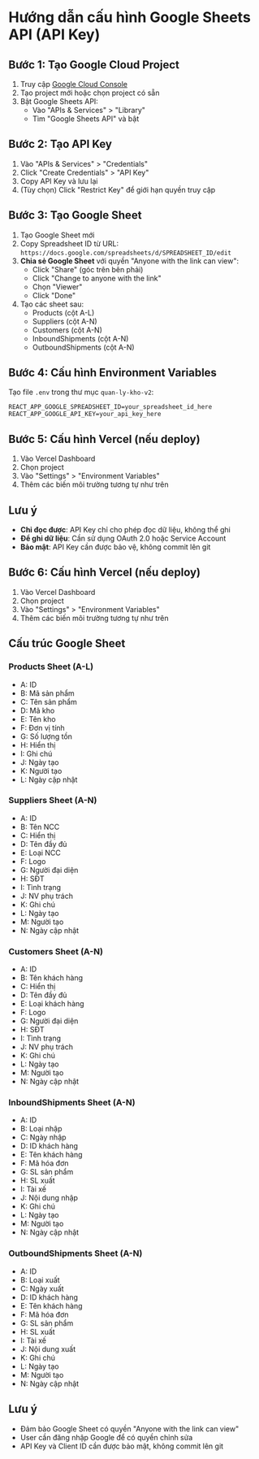 # Hướng dẫn cấu hình Google Sheets API (API Key)

## Bước 1: Tạo Google Cloud Project

1. Truy cập [Google Cloud Console](https://console.cloud.google.com/)
2. Tạo project mới hoặc chọn project có sẵn
3. Bật Google Sheets API:
   - Vào "APIs & Services" > "Library"
   - Tìm "Google Sheets API" và bật

## Bước 2: Tạo API Key

1. Vào "APIs & Services" > "Credentials"
2. Click "Create Credentials" > "API Key"
3. Copy API Key và lưu lại
4. (Tùy chọn) Click "Restrict Key" để giới hạn quyền truy cập

## Bước 3: Tạo Google Sheet

1. Tạo Google Sheet mới
2. Copy Spreadsheet ID từ URL: `https://docs.google.com/spreadsheets/d/SPREADSHEET_ID/edit`
3. **Chia sẻ Google Sheet** với quyền "Anyone with the link can view":
   - Click "Share" (góc trên bên phải)
   - Click "Change to anyone with the link"
   - Chọn "Viewer"
   - Click "Done"
4. Tạo các sheet sau:
   - Products (cột A-L)
   - Suppliers (cột A-N)
   - Customers (cột A-N)
   - InboundShipments (cột A-N)
   - OutboundShipments (cột A-N)

## Bước 4: Cấu hình Environment Variables

Tạo file `.env` trong thư mục `quan-ly-kho-v2`:

```env
REACT_APP_GOOGLE_SPREADSHEET_ID=your_spreadsheet_id_here
REACT_APP_GOOGLE_API_KEY=your_api_key_here
```

## Bước 5: Cấu hình Vercel (nếu deploy)

1. Vào Vercel Dashboard
2. Chọn project
3. Vào "Settings" > "Environment Variables"
4. Thêm các biến môi trường tương tự như trên

## Lưu ý

- **Chỉ đọc được**: API Key chỉ cho phép đọc dữ liệu, không thể ghi
- **Để ghi dữ liệu**: Cần sử dụng OAuth 2.0 hoặc Service Account
- **Bảo mật**: API Key cần được bảo vệ, không commit lên git

## Bước 6: Cấu hình Vercel (nếu deploy)

1. Vào Vercel Dashboard
2. Chọn project
3. Vào "Settings" > "Environment Variables"
4. Thêm các biến môi trường tương tự như trên

## Cấu trúc Google Sheet

### Products Sheet (A-L)
- A: ID
- B: Mã sản phẩm
- C: Tên sản phẩm
- D: Mã kho
- E: Tên kho
- F: Đơn vị tính
- G: Số lượng tồn
- H: Hiển thị
- I: Ghi chú
- J: Ngày tạo
- K: Người tạo
- L: Ngày cập nhật

### Suppliers Sheet (A-N)
- A: ID
- B: Tên NCC
- C: Hiển thị
- D: Tên đầy đủ
- E: Loại NCC
- F: Logo
- G: Người đại diện
- H: SĐT
- I: Tình trạng
- J: NV phụ trách
- K: Ghi chú
- L: Ngày tạo
- M: Người tạo
- N: Ngày cập nhật

### Customers Sheet (A-N)
- A: ID
- B: Tên khách hàng
- C: Hiển thị
- D: Tên đầy đủ
- E: Loại khách hàng
- F: Logo
- G: Người đại diện
- H: SĐT
- I: Tình trạng
- J: NV phụ trách
- K: Ghi chú
- L: Ngày tạo
- M: Người tạo
- N: Ngày cập nhật

### InboundShipments Sheet (A-N)
- A: ID
- B: Loại nhập
- C: Ngày nhập
- D: ID khách hàng
- E: Tên khách hàng
- F: Mã hóa đơn
- G: SL sản phẩm
- H: SL xuất
- I: Tài xế
- J: Nội dung nhập
- K: Ghi chú
- L: Ngày tạo
- M: Người tạo
- N: Ngày cập nhật

### OutboundShipments Sheet (A-N)
- A: ID
- B: Loại xuất
- C: Ngày xuất
- D: ID khách hàng
- E: Tên khách hàng
- F: Mã hóa đơn
- G: SL sản phẩm
- H: SL xuất
- I: Tài xế
- J: Nội dung xuất
- K: Ghi chú
- L: Ngày tạo
- M: Người tạo
- N: Ngày cập nhật

## Lưu ý

- Đảm bảo Google Sheet có quyền "Anyone with the link can view"
- User cần đăng nhập Google để có quyền chỉnh sửa
- API Key và Client ID cần được bảo mật, không commit lên git 